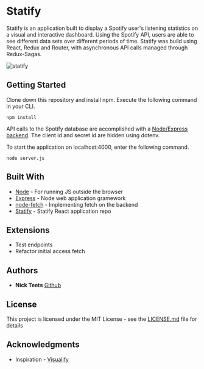# Statify

Statify is an application built to display a Spotify user's listening statistics on a visual and interactive dashboard. Using the Spotify API, users are able to see different data sets over different periods of time. Statify was build using React, Redux and Router, with asynchronous API calls managed through Redux-Sagas. 

![statify](https://user-images.githubusercontent.com/26471447/33585724-ed249c3a-d922-11e7-9782-0d7ff1ce8545.gif)

## Getting Started

Clone down this repository and install npm. Execute the following command in your CLI.

```
npm install
```
API calls to the Spotify database are accomplished with a [Node/Express backend](https://github.com/nicktu12/statify-backend). The client id and secret id are hidden using dotenv.

To start the application on localhost:4000, enter the following command. 
```
node server.js
```

## Built With

* [Node](https://reactjs.org/) - For running JS outside the browser
* [Express](https://redux.js.org/) - Node web application gramework
* [node-fetch](https://github.com/bitinn/node-fetch) - Implementing fetch on the backend
* [Statify](https://github.com/nicktu12/statify/) - Statify React application repo

## Extensions

* Test endpoints
* Refactor initial access fetch

## Authors

* **Nick Teets** [Github](https://github.com/nicktu12)

## License

This project is licensed under the MIT License - see the [LICENSE.md](LICENSE.md) file for details

## Acknowledgments

* Inspiration - [Visualify](https://visualify.io/)

